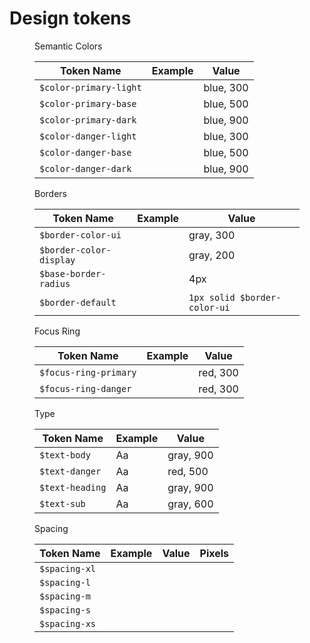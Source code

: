 # Design tokens

<figure class="ods-table--figure">
  <figcaption class="ods-table--figcaption">
    Semantic Colors
  </figcaption>
  <table class="ods-table">
    <thead>
      <tr>
        <th scope="column">Token Name</th>
        <th scope="column">Example</th>
        <th scope="column">Value</th>
      </tr>
    </thead>
    <tbody>
      <tr>
        <td class="is-ods-table-checkbox"><div><code>$color-primary-light</code></div></td>
        <td><span class="sample-token sample-token--color-primary-light"></span></td>
        <td>blue, 300</td>
      </tr>
      <tr>
        <td><code>$color-primary-base</code></td>
        <td><span class="sample-token sample-token--color-primary-base"></span></td>
        <td>blue, 500</td>
      </tr>
      <tr>
        <td><code>$color-primary-dark</code></td>
        <td><span class="sample-token sample-token--color-primary-dark"></span></td>
        <td>blue, 900</td>
      </tr>
      <tr>
        <td><code>$color-danger-light</code></td>
        <td><span class="sample-token sample-token--color-danger-light"></span></td>
        <td>blue, 300</td>
      </tr>
      <tr>
        <td><code>$color-danger-base</code></td>
        <td><span class="sample-token sample-token--color-danger-base"></span></td>
        <td>blue, 500</td>
      </tr>
      <tr>
        <td><code>$color-danger-dark</code></td>
        <td><span class="sample-token sample-token--color-danger-dark"></span></td>
        <td>blue, 900</td>
      </tr>
    </tbody>
  </table>
</figure>

<figure class="ods-table--figure">
  <figcaption class="ods-table--figcaption">
    Borders
  </figcaption>
  <table class="ods-table">
    <thead>
      <tr>
        <th scope="column">Token Name</th>
        <th scope="column">Example</th>
        <th scope="column">Value</th>
      </tr>
    </thead>
    <tbody>
      <tr>
        <td><code>$border-color-ui</code></td>
        <td><span class="sample-token sample-token--border-color-ui"></span></td>
        <td>gray, 300</td>
      </tr>
      <tr>
        <td><code>$border-color-display</code></td>
        <td><span class="sample-token sample-token--border-color-display"></span></td>
        <td>gray, 200</td>
      </tr>
      <tr>
        <td><code>$base-border-radius</code></td>
        <td><span class="sample-token sample-token--color-danger-outline"></span></td>
        <td>4px</td>
      </tr>
      <tr>
        <td><code>$border-default</code></td>
        <td><span class="sample-token sample-token--color-danger-outline"></span></td>
        <td><code>1px solid $border-color-ui</code></td>
      </tr>
    </tbody>
  </table>
</figure>

<figure class="ods-table--figure">
  <figcaption class="ods-table--figcaption">
    Focus Ring
  </figcaption>
  <table class="ods-table">
    <thead>
      <tr>
        <th scope="column">Token Name</th>
        <th scope="column">Example</th>
        <th scope="column">Value</th>
      </tr>
    </thead>
    <tbody>
      <tr>
        <td><code>$focus-ring-primary</code></td>
        <td><span class="sample-token sample-token--color-primary-outline"></span></td>
        <td>red, 300</td>
      </tr>
      <tr>
        <td><code>$focus-ring-danger</code></td>
        <td><span class="sample-token sample-token--color-danger-outline"></span></td>
        <td>red, 300</td>
      </tr>
    </tbody>
  </table>
</figure>

<figure class="ods-table--figure">
  <figcaption class="ods-table--figcaption">
    Type
  </figcaption>
  <table class="ods-table">
    <thead>
      <tr>
        <th scope="column">Token Name</th>
        <th scope="column">Example</th>
        <th scope="column">Value</th>
      </tr>
    </thead>
    <tbody>
      <tr>
        <td><code>$text-body</code></td>
        <td><span class="sample-token sample-token--text-body">Aa</span></td>
        <td>gray, 900</td>
      </tr>
      <tr>
        <td><code>$text-danger</code></td>
        <td><span class="sample-token sample-token--text-danger">Aa</span></td>
        <td>red, 500</td>
      </tr>
      <tr>
        <td><code>$text-heading</code></td>
        <td><span class="sample-token sample-token--text-heading">Aa</span></td>
        <td>gray, 900</td>
      </tr>
      <tr>
        <td><code>$text-sub</code></td>
        <td><span class="sample-token sample-token--text-sub">Aa</span></td>
        <td>gray, 600</td>
      </tr>
    </tbody>
  </table>
</figure>

<figure class="ods-table--figure">
  <figcaption class="ods-table--figcaption">
    Spacing
  </figcaption>
  <table class="ods-table">
    <thead>
      <tr>
        <th scope="column">
          Token Name
        </th>
        <th scope="column">
          Example
        </th>
        <th scope="column">
          Value
        </th>
        <th scope="column">
          Pixels
        </th>
      </tr>
    </thead>
    <tbody>
      <tr>
        <td>
          <code>$spacing-xl</code>
        </td>
        <td>
          <div class="sample--spacing-spacing-xl"></div>
        </td>
        <td>
          <span class="conversion--spacing-xl-actual"></span>
        </td>
        <td>
          <span class="conversion--spacing-xl-px"></span>
        </td>
      </tr>
      <tr>
        <td>
          <code>$spacing-l</code>
        </td>
        <td>
          <div class="sample--spacing-spacing-l"></div>
        </td>
        <td>
          <span class="conversion--spacing-l-actual"></span>
        </td>
        <td>
          <span class="conversion--spacing-l-px"></span>
        </td>
      </tr>
      <tr>
        <td>
          <code>$spacing-m</code>
        </td>
        <td>
          <div class="sample--spacing-spacing-m"></div>
        </td>
        <td>
          <span class="conversion--spacing-m-actual"></span>
        </td>
        <td>
          <span class="conversion--spacing-m-px"></span>
        </td>
      </tr>
      <tr>
        <td>
          <code>$spacing-s</code>
        </td>
        <td>
          <div class="sample--spacing-spacing-s"></div>
        </td>
        <td>
          <span class="conversion--spacing-s-actual"></span>
        </td>
        <td>
          <span class="conversion--spacing-s-px"></span>
        </td>
      </tr>
      <tr>
        <td>
          <code>$spacing-xs</code>
        </td>
        <td>
          <div class="sample--spacing-spacing-xs"></div>
        </td>
        <td>
          <span class="conversion--spacing-xs-actual"></span>
        </td>
        <td>
          <span class="conversion--spacing-xs-px"></span>
        </td>
      </tr>
    </tbody>
  </table>
</table>
